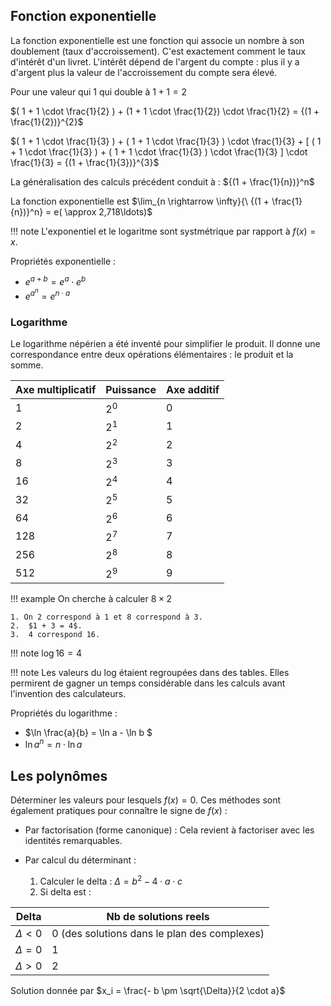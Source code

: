 ## Fonction exponentielle

La fonction exponentielle est une fonction qui associe un nombre à son doublement (taux d'accroissement). C'est exactement comment le taux d'intérêt d'un livret. L'intérêt dépend de l'argent du compte : plus il y a d'argent plus la valeur de l'accroissement du compte sera élevé.

Pour une valeur qui 1 qui double à $1 + 1 = 2$

$( 1 + 1 \cdot \frac{1}{2} ) + (1 + 1 \cdot \frac{1}{2}) \cdot \frac{1}{2} = {(1 + \frac{1}{2})}^{2}$

$( 1 + 1 \cdot \frac{1}{3} ) + ( 1 + 1 \cdot \frac{1}{3} ) \cdot \frac{1}{3} + [ ( 1 + 1 \cdot \frac{1}{3} ) + ( 1 + 1 \cdot \frac{1}{3} ) \cdot \frac{1}{3} ] \cdot \frac{1}{3} = {(1 + \frac{1}{3})}^{3}$

La généralisation des calculs précédent conduit à :
${(1 + \frac{1}{n})}^n$

La fonction exponentielle est $\lim_{n \rightarrow \infty}{\ {(1 + \frac{1}{n})}^n} = e( \approx 2,718\ldots)$

!!! note
	L'exponentiel et le logaritme sont systmétrique par rapport à $f(x) = x$.

Propriétés exponentielle :

* $e^{a + b} = e^{a} \cdot e^b$
* $e^{a^n} = e^{n \cdot a}$
### Logarithme

Le logarithme népérien a été inventé pour simplifier le produit. Il donne une correspondance entre deux opérations élémentaires : le produit et la somme.

Axe multiplicatif 	| Puissance | Axe additif
--------------------|-----------|---------------------
1                 	| $2^0$  	| 0
2 					| $2^1$		| 1
4 					| $2^2$ 	| 2
8 					| $2^3$ 	| 3
16 					| $2^4$ 	| 4
32 					| $2^5$ 	| 5
64 					| $2^6$ 	| 6
128 				| $2^7$ 	| 7
256 				| $2^8$ 	| 8
512 				| $2^9$ 	| 9

!!! example
	On cherche à calculer $8 \times 2$

	1. On 2 correspond à 1 et 8 correspond à 3.
	2.  $1 + 3 = 4$.
	3.  4 correspond 16.

!!! note
	$\log 16 = 4$

!!! note
	Les valeurs du log étaient regroupées dans des tables. Elles permirent de gagner un temps considérable dans les calculs avant l'invention des calculateurs.

Propriétés du logarithme :

* $\ln \frac{a}{b} = \ln a  - \ln b $
* $\ln a^n  = n \cdot \ln a$

## Les polynômes

Déterminer les valeurs pour lesquels $f(x) = 0$. Ces méthodes sont également pratiques pour connaître le signe de $f(x)$ :

* Par factorisation (forme canonique) : Cela revient à factoriser avec les identités remarquables.
* Par calcul du déterminant :
  
    1. Calculer le delta : $\Delta = b^2 - 4 \cdot a \cdot c$
    2. Si delta est :

| Delta          | Nb de solutions reels                        |
| -------------- | -------------------------------------------- |
| $\Delta \lt 0$ | 0 (des solutions dans le plan des complexes) |
| $\Delta = 0$   | 1                                            |
| $\Delta \gt 0$ | 2                                            |

Solution donnée par $x_i = \frac{- b \pm \sqrt{\Delta}}{2 \cdot a}$

